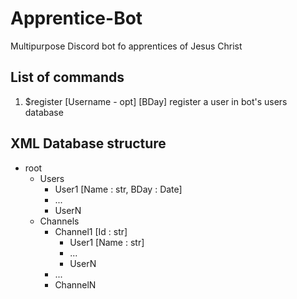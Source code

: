 # Apprentice-Bot
Multipurpose Discord bot fo apprentices of Jesus Christ

## List of commands
1. $register [Username - opt] [BDay] register a user in bot's users database

## XML Database structure
* root
    * Users
        * User1 [Name : str, BDay : Date]
        * ...
        * UserN
    * Channels
        * Channel1 [Id : str]
            * User1 [Name : str]
            * ...
            * UserN
        * ...
        * ChannelN